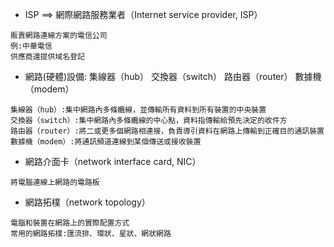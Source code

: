 - ISP  ==> 網際網路服務業者（Internet service provider, ISP）
```
販賣網路連線方案的電信公司
例:中華電信
供應商還提供域名登記
```
- 網路(硬體)設備: 集線器（hub） 交換器（switch） 路由器（router） 數據機（modem）
```
集線器（hub）:集中網路內多條纜線，並傳輸所有資料到所有裝置的中央裝置
交換器（switch）:集中網路內多條纜線的中心點，資料指傳輸給預先決定的收件方
路由器（router）:將二或更多個網路相連接，負責導引資料在網路上傳輸到正確目的通訊裝置
數據機（modem）:將通訊頻道連線到某個傳送或接收裝置
```
- 網路介面卡（network interface card, NIC）
```
將電腦連線上網路的電路板
```
- 網路拓樸（network topology）
```
電腦和裝置在網路上的實際配置方式
常用的網路拓樸:匯流排、環狀、星狀、網狀網路
```
